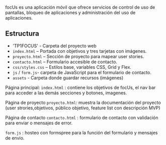 

focUs es una aplicación móvil que ofrece servicios de control de uso de pantallas, bloqueo de aplicaciones y administración del uso de aplicaciones.



## Estructura
- 'TP1FOCUS' - Carpeta del proyecto web
- `index.html` – Portada con objetivos y tres tarjetas con imágenes.
- `proyecto.html` – Sección de proyecto para mapear user stories.
- `contacto.html` – Formulario accesible de contacto.
- `css/styles.css` – Estilos base, variables CSS, Grid y Flex.
- `js` / `form.js`- carpeta de JavaScript para el formulario de contacto.
- `assets` - Carpeta donde guardar recursos (imágenes)


Página principal:
`index.html` : contiene los objetivos de focUs, el nav bar para acceder a las demás secciones y botones, imagenes.

Pàgina de proyecto
`proyecto.html`: muestra la documentación del proyecto (user strories,objetivos, público objetivo, feature list con descripción MVP)

Página de contacto
`contacto.html` : formulario de contacto con validación para enviar o mensajes de error.  

`form.js` : hosteo con formspree para la función del formulario y mensajes de envio.



